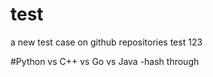 # test

a new test case on github repositories
test 123

#Python vs C++ vs Go vs Java
-hash through


